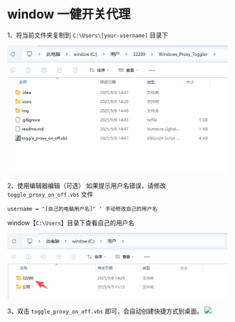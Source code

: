 # window 一健开关代理

1、将当前文件夹复制到 `C:\Users\[your-username]` 目录下

![](./img/path.png)

2、使用编辑器编辑（可选）
如果提示用户名错误，请修改 `toggle_proxy_on_off.vbs` 文件
```
username = "[自己的电脑用户名]" ' 手动修改自己的用户名
```
window【`C:\Users`】目录下查看自己的用户名

![](./img/username.png)

3、双击 `toggle_proxy_on_off.vbs` 即可，会自动创建快捷方式到桌面。
![](./img/demo.gif)